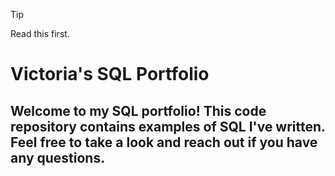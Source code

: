 > [!TIP]
> Read this first.

# Victoria's SQL Portfolio

## Welcome to my SQL portfolio! This code repository contains examples of SQL I've written. Feel free to take a look and reach out if you have any questions.
